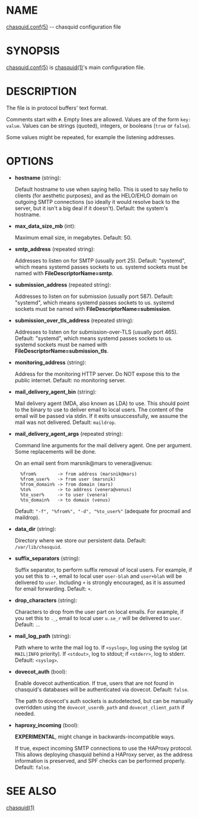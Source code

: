 # NAME

[chasquid.conf(5)](chasquid.conf.5.md) -- chasquid configuration file

# SYNOPSIS

[chasquid.conf(5)](chasquid.conf.5.md) is [chasquid(1)](chasquid.1.md)'s main configuration file.

# DESCRIPTION

The file is in protocol buffers' text format.

Comments start with `#`. Empty lines are allowed.  Values are of the form
`key: value`. Values can be strings (quoted), integers, or booleans (`true` or
`false`).

Some values might be repeated, for example the listening addresses.

# OPTIONS

- **hostname** (string):

    Default hostname to use when saying hello. This is used to say hello to
    clients (for aesthetic purposes), and as the HELO/EHLO domain on outgoing SMTP
    connections (so ideally it would resolve back to the server, but it isn't a
    big deal if it doesn't). Default: the system's hostname.

- **max\_data\_size\_mb** (int):

    Maximum email size, in megabytes. Default: 50.

- **smtp\_address** (repeated string):

    Addresses to listen on for SMTP (usually port 25). Default: "systemd", which
    means systemd passes sockets to us. systemd sockets must be named with
    **FileDescriptorName=smtp**.

- **submission\_address** (repeated string):

    Addresses to listen on for submission (usually port 587). Default: "systemd",
    which means systemd passes sockets to us. systemd sockets must be named with
    **FileDescriptorName=submission**.

- **submission\_over\_tls\_address** (repeated string):

    Addresses to listen on for submission-over-TLS (usually port 465). Default:
    "systemd", which means systemd passes sockets to us. systemd sockets must be
    named with **FileDescriptorName=submission\_tls**.

- **monitoring\_address** (string):

    Address for the monitoring HTTP server. Do NOT expose this to the public
    internet. Default: no monitoring server.

- **mail\_delivery\_agent\_bin** (string):

    Mail delivery agent (MDA, also known as LDA) to use. This should point
    to the binary to use to deliver email to local users. The content of the
    email will be passed via stdin. If it exits unsuccessfully, we assume
    the mail was not delivered. Default: `maildrop`.

- **mail\_delivery\_agent\_args** (repeated string):

    Command line arguments for the mail delivery agent. One per argument.
    Some replacements will be done.

    On an email sent from marsnik@mars to venera@venus:

        %from%        -> from address (marsnik@mars)
        %from_user%   -> from user (marsnik)
        %from_domain% -> from domain (mars)
        %to%          -> to address (venera@venus)
        %to_user%     -> to user (venera)
        %to_domain%   -> to domain (venus)

    Default: `"-f", "%from%", "-d", "%to_user%"`  (adequate for procmail and
    maildrop).

- **data\_dir** (string):

    Directory where we store our persistent data. Default:
    `/var/lib/chasquid`.

- **suffix\_separators** (string):

    Suffix separator, to perform suffix removal of local users.  For
    example, if you set this to `-+`, email to local user `user-blah` and
    `user+blah` will be delivered to `user`.  Including `+` is strongly
    encouraged, as it is assumed for email forwarding.  Default: `+`.

- **drop\_characters** (string):

    Characters to drop from the user part on local emails.  For example, if
    you set this to `._`, email to local user `u.se_r` will be delivered to
    `user`.  Default: `.`.

- **mail\_log\_path** (string):

    Path where to write the mail log to.  If `<syslog>`, log using the
    syslog (at `MAIL|INFO` priority).  If `<stdout>`, log to stdout; if
    `<stderr>`, log to stderr.  Default: `<syslog>`.

- **dovecot\_auth** (bool):

    Enable dovecot authentication. If true, users that are not found in chasquid's
    databases will be authenticated via dovecot.  Default: `false`.

    The path to dovecot's auth sockets is autodetected, but can be manually
    overridden using the `dovecot_userdb_path` and `dovecot_client_path` if
    needed.

- **haproxy\_incoming** (bool):

    **EXPERIMENTAL**, might change in backwards-incompatible ways.

    If true, expect incoming SMTP connections to use the HAProxy protocol.
    This allows deploying chasquid behind a HAProxy server, as the address
    information is preserved, and SPF checks can be performed properly.
    Default: `false`.

# SEE ALSO

[chasquid(1)](chasquid.1.md)
